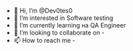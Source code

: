 - 👋 Hi, I’m @Dev0tes0
- 👀 I’m interested in  Software testing
- 🌱 I’m currently learning  на QA Engineer
- 💞️ I’m looking to collaborate on  -
- 📫 How to reach me  -

<!---
Dev0tes0/Dev0tes0 is a ✨ special ✨ repository because its `README.md` (this file) appears on your GitHub profile.
You can click the Preview link to take a look at your changes.
--->
